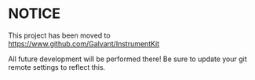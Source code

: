 NOTICE
======

This project has been moved to https://www.github.com/Galvant/InstrumentKit

All future development will be performed there! Be sure to update your git remote
settings to reflect this.

